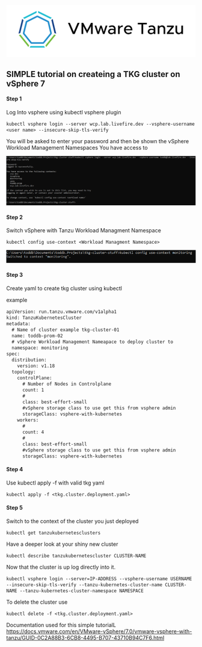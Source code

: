 ![VMware Tanzu](./img/vmware.tanzu.logo.png)

## SIMPLE tutorial on createing a TKG cluster on vSphere 7 ##

#### Step 1 ####

Log Into vsphere using kubectl vsphere plugin
```
kubectl vsphere login --server wcp.lab.livefire.dev --vsphere-username <user name> --insecure-skip-tls-verify
```

You will be asked to enter your password and then be shown the vSphere Workload Management Namespaces You have access to

![VMware Tanzu](./img/kubectl.vsphere.login.PNG)

#### Step 2 #### 

Switch vSphere with Tanzu Workload Managment Namespace 

```
kubectl config use-context <Workload Managment Namespace>
```

![VMware Tanzu](./img/kubectl.use.context.PNG)

#### Step 3 #### 

Create yaml to create tkg cluster using kubectl

example
```
apiVersion: run.tanzu.vmware.com/v1alpha1
kind: TanzuKubernetesCluster                   
metadata:
  # Name of cluster example tkg-cluster-01
  name: toddb-prom-02                        
  # vSphere Workload Management Nameapace to deploy cluster to
  namespace: monitoring                       
spec:
  distribution:
    version: v1.18                             
  topology:
    controlPlane:
      # Number of Nodes in Controlplane
      count: 1                                 
      #
      class: best-effort-small               
      #vSphere storage class to use get this from vsphere admin  
      storageClass: vsphere-with-kubernetes 
    workers:
      #
      count: 4                
      #                 
      class: best-effort-small     
      #vSphere storage class to use get this from vsphere admin
      storageClass: vsphere-with-kubernetes
```

#### Step 4 #### 


Use kubectl apply -f with valid tkg yaml

``` 
kubectl apply -f <tkg.cluster.deployment.yaml>
```

#### Step 5 ####

Switch to the context of the cluster you just deployed

```
kubectl get tanzukubernetesclusters
```

Have a deeper look at your shiny new cluster

```
kubectl describe tanzukubernetescluster CLUSTER-NAME
```

Now that the cluster is up log directly into it.

```
kubectl vsphere login --server=IP-ADDRESS --vsphere-username USERNAME --insecure-skip-tls-verify --tanzu-kubernetes-cluster-name CLUSTER-NAME --tanzu-kubernetes-cluster-namespace NAMESPACE
```


To delete the cluster use

```
kubectl delete -f <tkg.cluster.deployment.yaml>
```
Documentation used for this simple tutorialL
https://docs.vmware.com/en/VMware-vSphere/7.0/vmware-vsphere-with-tanzu/GUID-0C2A88B3-6CB8-4495-B707-43710B94C7F6.html